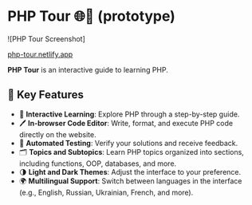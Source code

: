 # PHP Tour 🌐🐘 (prototype)

![PHP Tour Screenshot]

[php-tour.netlify.app](https://php-tour.netlify.app)

**PHP Tour** is an interactive guide to learning PHP.

## 📖 Key Features

- 🚀 **Interactive Learning**: Explore PHP through a step-by-step guide.
- 🖊️ **In-browser Code Editor**: Write, format, and execute PHP code directly on the website.
- 🧪 **Automated Testing**: Verify your solutions and receive feedback.
- 🗂️ **Topics and Subtopics**: Learn PHP topics organized into sections, including functions, OOP, databases, and more.
- 🌗 **Light and Dark Themes**: Adjust the interface to your preference.
- 🌍 **Multilingual Support**: Switch between languages in the interface (e.g., English, Russian, Ukrainian, French, and more).
